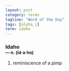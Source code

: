 ```yaml
---
layout: post
category: terms
tagline: "Word of the Day"
tags: [alpha_i]
term: idaho
---
```


<h3>Idaho<br/> <small>&mdash; n. (id<span>&middot;</span>a<span>&middot;</span>ho)</small></h3>
<p><ol>
<li>reminiscence of a pimp</li>
</ol></p>
